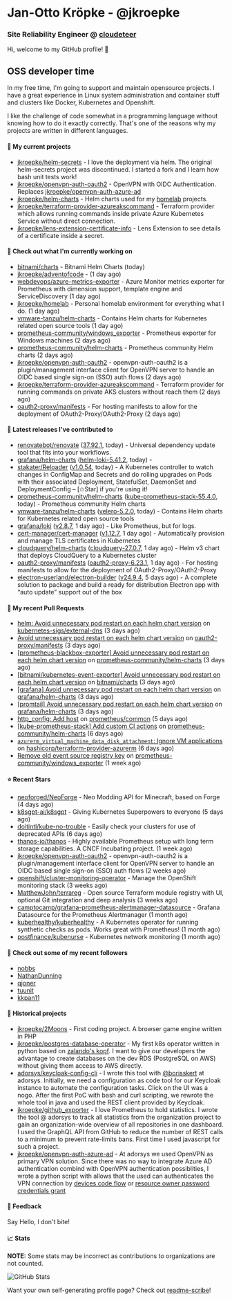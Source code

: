# Jan-Otto Kröpke - @jkroepke
### Site Reliability Engineer @ [cloudeteer](https://cloudeteer.de/)

Hi, welcome to my GitHub profile! 👋

## OSS developer time
In my free time, I'm going to support and maintain opensource projects. I have a great experience in Linux system administration and container stuff and clusters like Docker, Kubernetes and Openshift.

I like the challenge of code somewhat in a programming language without knowing how to do it exactly correctly. That's one of the reasons why my projects are written in different languages.

#### 🌱 My current projects
- [jkroepke/helm-secrets](https://github.com/jkroepke/helm-secrets) - I love the deployment via helm. The original helm-secrets project was discontinued. I started a fork and I learn how bash unit tests work!
- [jkroepke/openvpn-auth-oauth2](https://github.com/jkroepke/openvpn-auth-oauth2) - OpenVPN with OIDC Authentication. Replaces  [jkroepke/openvpn-auth-azure-ad](https://github.com/jkroepke/openvpn-auth-azure-ad) 
- [jkroepke/helm-charts](https://github.com/jkroepke/helm-charts) - Helm charts used for my [homelab](https://github.com/jkroepke/homelab) projects.
- [jkroepke/terraform-provider-azureakscommand](https://github.com/jkroepke/terraform-provider-azureakscommand) - Terraform provider which allows running commands inside private Azure Kubernetes Service without direct connection.
- [jkroepke/lens-extension-certificate-info](https://github.com/jkroepke/lens-extension-certificate-info) - Lens Extension to see details of a certificate inside a secret.

#### 👷 Check out what I'm currently working on

- [bitnami/charts](https://github.com/bitnami/charts) - Bitnami Helm Charts (today)
- [jkroepke/adventofcode](https://github.com/jkroepke/adventofcode) -  (1 day ago)
- [webdevops/azure-metrics-exporter](https://github.com/webdevops/azure-metrics-exporter) - Azure Monitor metrics exporter for Prometheus with dimension support, template engine and ServiceDiscovery (1 day ago)
- [jkroepke/homelab](https://github.com/jkroepke/homelab) - Personal homelab environment for everything what I do. (1 day ago)
- [vmware-tanzu/helm-charts](https://github.com/vmware-tanzu/helm-charts) - Contains Helm charts for Kubernetes related open source tools (1 day ago)
- [prometheus-community/windows_exporter](https://github.com/prometheus-community/windows_exporter) - Prometheus exporter for Windows machines (2 days ago)
- [prometheus-community/helm-charts](https://github.com/prometheus-community/helm-charts) - Prometheus community Helm charts (2 days ago)
- [jkroepke/openvpn-auth-oauth2](https://github.com/jkroepke/openvpn-auth-oauth2) - openvpn-auth-oauth2 is a plugin/management interface client for OpenVPN server to handle an OIDC based single sign-on (SSO) auth flows (2 days ago)
- [jkroepke/terraform-provider-azureakscommand](https://github.com/jkroepke/terraform-provider-azureakscommand) - Terraform provider for running commands on private AKS clusters without reach them (2 days ago)
- [oauth2-proxy/manifests](https://github.com/oauth2-proxy/manifests) - For hosting manifests to allow for the deployment of OAuth2-Proxy/OAuth2-Proxy (2 days ago)

#### 🔭 Latest releases I've contributed to

- [renovatebot/renovate](https://github.com/renovatebot/renovate) ([37.92.1](https://github.com/renovatebot/renovate/releases/tag/37.92.1), today) - Universal dependency update tool that fits into your workflows.
- [grafana/helm-charts](https://github.com/grafana/helm-charts) ([helm-loki-5.41.2](https://github.com/grafana/helm-charts/releases/tag/helm-loki-5.41.2), today) - 
- [stakater/Reloader](https://github.com/stakater/Reloader) ([v1.0.54](https://github.com/stakater/Reloader/releases/tag/v1.0.54), today) - A Kubernetes controller to watch changes in ConfigMap and Secrets and do rolling upgrades on Pods with their associated Deployment, StatefulSet, DaemonSet and DeploymentConfig – [✩Star] if you&#39;re using it!
- [prometheus-community/helm-charts](https://github.com/prometheus-community/helm-charts) ([kube-prometheus-stack-55.4.0](https://github.com/prometheus-community/helm-charts/releases/tag/kube-prometheus-stack-55.4.0), today) - Prometheus community Helm charts
- [vmware-tanzu/helm-charts](https://github.com/vmware-tanzu/helm-charts) ([velero-5.2.0](https://github.com/vmware-tanzu/helm-charts/releases/tag/velero-5.2.0), today) - Contains Helm charts for Kubernetes related open source tools
- [grafana/loki](https://github.com/grafana/loki) ([v2.8.7](https://github.com/grafana/loki/releases/tag/v2.8.7), 1 day ago) - Like Prometheus, but for logs.
- [cert-manager/cert-manager](https://github.com/cert-manager/cert-manager) ([v1.12.7](https://github.com/cert-manager/cert-manager/releases/tag/v1.12.7), 1 day ago) - Automatically provision and manage TLS certificates in Kubernetes
- [cloudquery/helm-charts](https://github.com/cloudquery/helm-charts) ([cloudquery-27.0.7](https://github.com/cloudquery/helm-charts/releases/tag/cloudquery-27.0.7), 1 day ago) - Helm v3 chart that deploys CloudQuery to a Kubernetes cluster
- [oauth2-proxy/manifests](https://github.com/oauth2-proxy/manifests) ([oauth2-proxy-6.23.1](https://github.com/oauth2-proxy/manifests/releases/tag/oauth2-proxy-6.23.1), 1 day ago) - For hosting manifests to allow for the deployment of OAuth2-Proxy/OAuth2-Proxy
- [electron-userland/electron-builder](https://github.com/electron-userland/electron-builder) ([v24.9.4](https://github.com/electron-userland/electron-builder/releases/tag/v24.9.4), 5 days ago) - A complete solution to package and build a ready for distribution Electron app with “auto update” support out of the box

#### 🔨 My recent Pull Requests

- [helm: Avoid unnecessary pod restart on each helm chart version](https://github.com/kubernetes-sigs/external-dns/pull/4103) on [kubernetes-sigs/external-dns](https://github.com/kubernetes-sigs/external-dns) (3 days ago)
- [Avoid unnecessary pod restart on each helm chart version](https://github.com/oauth2-proxy/manifests/pull/178) on [oauth2-proxy/manifests](https://github.com/oauth2-proxy/manifests) (3 days ago)
- [[prometheus-blackbox-exporter] Avoid unnecessary pod restart on each helm chart version](https://github.com/prometheus-community/helm-charts/pull/4077) on [prometheus-community/helm-charts](https://github.com/prometheus-community/helm-charts) (3 days ago)
- [[bitnami/kubernetes-event-exporter] Avoid unnecessary pod restart on each helm chart version](https://github.com/bitnami/charts/pull/21489) on [bitnami/charts](https://github.com/bitnami/charts) (3 days ago)
- [[grafana] Avoid unnecessary pod restart on each helm chart version](https://github.com/grafana/helm-charts/pull/2834) on [grafana/helm-charts](https://github.com/grafana/helm-charts) (3 days ago)
- [[promtail] Avoid unnecessary pod restart on each helm chart version](https://github.com/grafana/helm-charts/pull/2833) on [grafana/helm-charts](https://github.com/grafana/helm-charts) (3 days ago)
- [http_config: Add host](https://github.com/prometheus/common/pull/549) on [prometheus/common](https://github.com/prometheus/common) (5 days ago)
- [[kube-prometheus-stack] Add custom CI actions](https://github.com/prometheus-community/helm-charts/pull/4065) on [prometheus-community/helm-charts](https://github.com/prometheus-community/helm-charts) (6 days ago)
- [`azurerm_virtual_machine_data_disk_attachment`: Ignore VM applications](https://github.com/hashicorp/terraform-provider-azurerm/pull/24145) on [hashicorp/terraform-provider-azurerm](https://github.com/hashicorp/terraform-provider-azurerm) (6 days ago)
- [Remove old event source registry key](https://github.com/prometheus-community/windows_exporter/pull/1357) on [prometheus-community/windows_exporter](https://github.com/prometheus-community/windows_exporter) (1 week ago)

#### ⭐ Recent Stars

- [neoforged/NeoForge](https://github.com/neoforged/NeoForge) - Neo Modding API for Minecraft, based on Forge (4 days ago)
- [k8sgpt-ai/k8sgpt](https://github.com/k8sgpt-ai/k8sgpt) - Giving Kubernetes Superpowers to everyone (5 days ago)
- [doitintl/kube-no-trouble](https://github.com/doitintl/kube-no-trouble) - Easily check your clusters for use of deprecated APIs (6 days ago)
- [thanos-io/thanos](https://github.com/thanos-io/thanos) - Highly available Prometheus setup with long term storage capabilities. A CNCF Incubating project. (1 week ago)
- [jkroepke/openvpn-auth-oauth2](https://github.com/jkroepke/openvpn-auth-oauth2) - openvpn-auth-oauth2 is a plugin/management interface client for OpenVPN server to handle an OIDC based single sign-on (SSO) auth flows (2 weeks ago)
- [openshift/cluster-monitoring-operator](https://github.com/openshift/cluster-monitoring-operator) - Manage the OpenShift monitoring stack (3 weeks ago)
- [MatthewJohn/terrareg](https://github.com/MatthewJohn/terrareg) - Open source Terraform module registry with UI, optional Git integration and deep analysis (3 weeks ago)
- [camptocamp/grafana-prometheus-alertmanager-datasource](https://github.com/camptocamp/grafana-prometheus-alertmanager-datasource) - Grafana Datasource for the Prometheus Alertmanager (1 month ago)
- [kuberhealthy/kuberhealthy](https://github.com/kuberhealthy/kuberhealthy) - A Kubernetes operator for running synthetic checks as pods. Works great with Prometheus! (1 month ago)
- [postfinance/kubenurse](https://github.com/postfinance/kubenurse) - Kubernetes network monitoring (1 month ago)

#### 👯 Check out some of my recent followers

- [nobbs](https://github.com/nobbs)
- [NathanDunning](https://github.com/NathanDunning)
- [qjoner](https://github.com/qjoner)
- [tuunit](https://github.com/tuunit)
- [kkpan11](https://github.com/kkpan11)

#### 📜 Historical projects
- [jkroepke/2Moons](https://github.com/jkroepke/2Moons) - First coding project. A browser game engine written in PHP
- [jkroepke/postgres-database-operator](https://github.com/jkroepke/postgres-database-operator) - My first k8s operator written in python based on [zalando's kopf](https://github.com/zalando-incubator/kopf). I want to give our developers the advantage to create databases on the dev RDS (PostgreSQL on AWS) without giving them access to AWS directly.
- [adorsys/keycloak-config-cli](https://github.com/adorsys/keycloak-config-cli) - I wrote this tool with [@borisskert](https://github.com/borisskert) at adorsys. Initially, we need a configuration as code tool for our Keycloak instance to automate the configuration tasks. Click on the UI was a nogo. After the first PoC with bash and curl scripting, we rewrote the whole tool in java and used the REST client provided by Keycloak.
- [jkroepke/github_exporter](https://github.com/jkroepke/github_exporter) - I love Prometheus to hold statistics. I wrote the tool @ adorsys to track all statistics from the organization project to gain an organization-wide overview of all repositories in one dashboard. I used the GraphQL API from GitHub to reduce the number of REST calls to a minimum to prevent rate-limits bans. First time I used javascript for such a project.
- [jkroepke/openvpn-auth-azure-ad](https://github.com/jkroepke/openvpn-auth-azure-ad) - At adorsys we used OpenVPN as primary VPN solution. Since there was no way to integrate Azure AD authentication combind with OpenVPN authentication possiblities, I wrote a python script with allows that the used can authenticates the VPN connection by [devices code flow](https://docs.microsoft.com/en-us/azure/active-directory/develop/v2-oauth2-device-code) or [resource owner password credentials grant](https://docs.microsoft.com/en-us/azure/active-directory/develop/v2-oauth-ropc)

#### 💬 Feedback

Say Hello, I don't bite!

#### 📈 Stats

**NOTE:** Some stats may be incorrect as contributions to organizations
are not counted.

![GitHub Stats](https://github-readme-stats.vercel.app/api?username=jkroepke&count_private=false&theme=tokyonight&show_icons=true)

Want your own self-generating profile page? Check out [readme-scribe](https://github.com/muesli/readme-scribe)!
